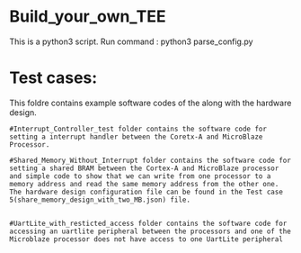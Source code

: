 # Build_your_own_TEE
This is a python3 script. Run command : python3 parse_config.py

# Test cases:
This foldre contains example software codes of the along with the hardware design.

    #Interrupt_Controller_test folder contains the software code for setting a interrupt handler between the Coretx-A and MicroBlaze Processor.
    
    #Shared_Memory_Without_Interrupt folder contains the software code for setting a shared BRAM between the Cortex-A and MicroBlaze processor and simple code to show that we can write from one processor to a memory address and read the same memory address from the other one. The hardware design configuration file can be found in the Test case 5(share_memory_design_with_two_MB.json) file.
    
    
    #UartLite_with_resticted_access folder contains the software code for accessing an uartlite peripheral between the processors and one of the Microblaze processor does not have access to one UartLite peripheral
    
    